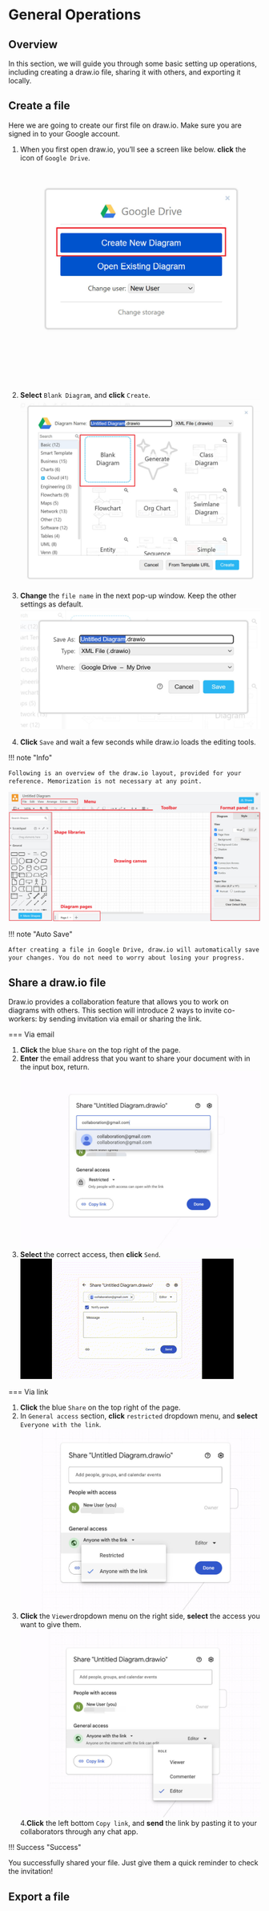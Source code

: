 # General Operations

## Overview

In this section, we will guide you through some basic setting up operations, including creating a draw.io file, sharing it with others, and exporting it locally.

## Create a file
Here we are going to create our first file on draw.io. Make sure you are signed in to your Google account.

1. When you first open draw.io, you’ll see a screen like below. 
**click** the icon of `Google Drive`.
![create-new-file.jpg](assets/general-operations/create-new-file.jpg)

2. **Select** `Blank Diagram`, and **click** `Create`.
![select_type.jpg](assets/general-operations/select_type.jpg)
3. **Change** the `file name` in the next pop-up window. Keep the other settings as default.
![change_name.jpg](assets/general-operations/change_name.jpg)
4. **Click** `Save` and wait a few seconds while draw.io loads the editing tools.

!!! note "Info"

    Following is an overview of the draw.io layout, provided for your reference. Memorization is not necessary at any point.
![page_layout.jpg](assets/general-operations/page_layout.jpg)


!!! note "Auto Save"
    
    After creating a file in Google Drive, draw.io will automatically save your changes. You do not need to worry about losing your progress.


## Share a draw.io file
Draw.io provides a collaboration feature that allows you to work on diagrams with others. This section will introduce 2 ways to invite co-workers: by sending invitation via email or sharing the link.

=== Via email
1. **Click** the blue `Share` on the top right of the page.
2. **Enter** the email address that you want to share your document with in the input box, return.
![share_email.jpg](assets/general-operations/share_email.jpg)
3. **Select** the correct access, then **click** `Send`.
![send_invitation.gif](assets/general-operations/send_invitation.gif)

=== Via link
1. **Click** the blue `Share` on the top right of the page.
2. In `General access` section, **click** `restricted` dropdown menu, and **select** `Everyone with the link`.
![change_access.jpg](assets/general-operations/change_access.jpg)
3. **Click** the `Viewer`dropdown menu on the right side, **select** the access you want to give them.
![change_role.jpg](assets/general-operations/change_role.jpg)
4.**Click** the left bottom `Copy link`, and **send** the link by pasting it to your collaborators through any chat app.

!!! Success "Success"

You successfully shared your file. Just give them a quick reminder to check the invitation!




## Export a file
